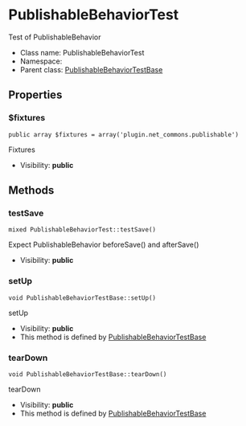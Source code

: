 PublishableBehaviorTest
===============

Test of PublishableBehavior




* Class name: PublishableBehaviorTest
* Namespace: 
* Parent class: [PublishableBehaviorTestBase](PublishableBehaviorTestBase.md)





Properties
----------


### $fixtures

    public array $fixtures = array('plugin.net_commons.publishable')

Fixtures



* Visibility: **public**


Methods
-------


### testSave

    mixed PublishableBehaviorTest::testSave()

Expect PublishableBehavior beforeSave() and afterSave()



* Visibility: **public**




### setUp

    void PublishableBehaviorTestBase::setUp()

setUp



* Visibility: **public**
* This method is defined by [PublishableBehaviorTestBase](PublishableBehaviorTestBase.md)




### tearDown

    void PublishableBehaviorTestBase::tearDown()

tearDown



* Visibility: **public**
* This method is defined by [PublishableBehaviorTestBase](PublishableBehaviorTestBase.md)



